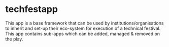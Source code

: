 techfestapp
===========

This app is a base framework that can be used by institutions/organisations to inherit and set-up their eco-system for execution of a technical festival.
This app contains sub-apps which can be added, managed & removed on the play.
